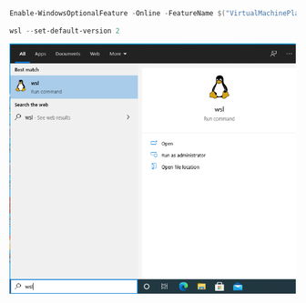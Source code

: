 


```powershell
Enable-WindowsOptionalFeature -Online -FeatureName $("VirtualMachinePlatform", "Microsoft-Windows-Subsystem-Linux")
```


```powershell
wsl --set-default-version 2
```


![wsl2](images/wsl2.png)
